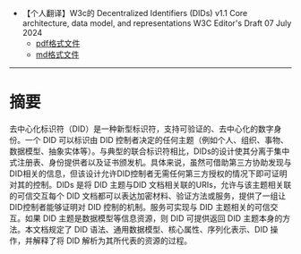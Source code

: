+ 【个人翻译】W3c的 Decentralized Identifiers (DIDs) v1.1 Core architecture, data model, and representations W3C Editor's Draft 07 July 2024
  + [pdf格式文件](https://github.com/HanHai-Space/Decentralized-Identifiers-DIDs-v1.1-Draft-07-July-2024-ZH/blob/master/docs/index.pdf)
  + [md格式文件](https://github.com/HanHai-Space/Decentralized-Identifiers-DIDs-v1.1-Draft-07-July-2024-ZH/blob/master/docs/index.md)


---

#  摘要

去中心化标识符（DID）是一种新型标识符，支持可验证的、去中心化的数字身份。一个 DID 可以标识由 DID 控制者决定的任何主题（例如个人、组织、事物、数据模型、抽象实体等）。与典型的联合标识符相比，DIDs的设计使其分离于集中式注册表、身份提供者以及证书颁发机。具体来说，虽然可借助第三方协助发现与DID相关的信息，但该设计允许DID控制者无需任何第三方授权的情况下即可证明对其的控制。DIDs 是将 DID 主题与DID 文档相关联的URIs，允许与该主题相关联的可信交互每个 DID 文档都可以表达加密材料、验证方法或服务，提供了一组让DID控制者能够证明对 DID 控制的机制。服务可实现与 DID 主题相关的可信交互。如果 DID 主题是数据模型等信息资源，则 DID 可提供返回 DID 主题本身的方法。本文档规定了 DID 语法、通用数据模型、核心属性、序列化表示、DID 操作，并解释了将 DID 解析为其所代表的资源的过程。